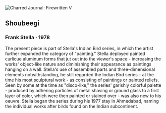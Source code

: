 <div class="artwork-of-the-day">
  <div class="container">
    <div class="img-wrapper">
      <img
        src="https://uploads6.wikiart.org/images/frank-stella/shoubeegi-1978.jpg"
        alt="Charred Journal: Firewritten V" />
    </div>
    <div class="artwork-detail">
      <div class="artwork-origin"> 
        <h2 class="artwork-name">Shoubeegi</h2>
        <h3 class="artist">
          Frank Stella
                    ·  1978
        </h3>
      </div>
      <p class="description">
        <span class="artwork-description-text ng-binding" ng-bind-html="viewModel.ArtworkOfTheDay.Description | unsafe">The present piece is part of Stella's Indian Bird series, in which the artist further expanded the category of "painting." Stella deployed painted curlicue aluminum forms that jut out into the viewer's space - increasing the works' object-like nature and diminishing their appearance as paintings hanging on a wall. Stella's use of assembled parts and three-dimensional elements notwithstanding, he still regarded the Indian Bird series - at the time his most sculptural work - as consisting of paintings or painted reliefs. Seen by some at the time as "disco-like," the series' garishly colorful palette - produced by adhering particles of metal shaving or ground glass to a first layer of color, which were then painted or stained over - was also new to his oeuvre. Stella began the series during his 1977 stay in Ahmedabad, naming the individual works after birds found on the Indian subcontinent.</span>
                        <div class="text-shadow-container" ng-show="showShadow" style=""></div>
      </p>
    </div>
  </div>

</div>
